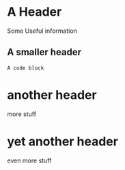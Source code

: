 # A Header

Some Useful information


## A smaller header

```
A code block 
```

# another header
more stuff

# yet another header

even more stuff